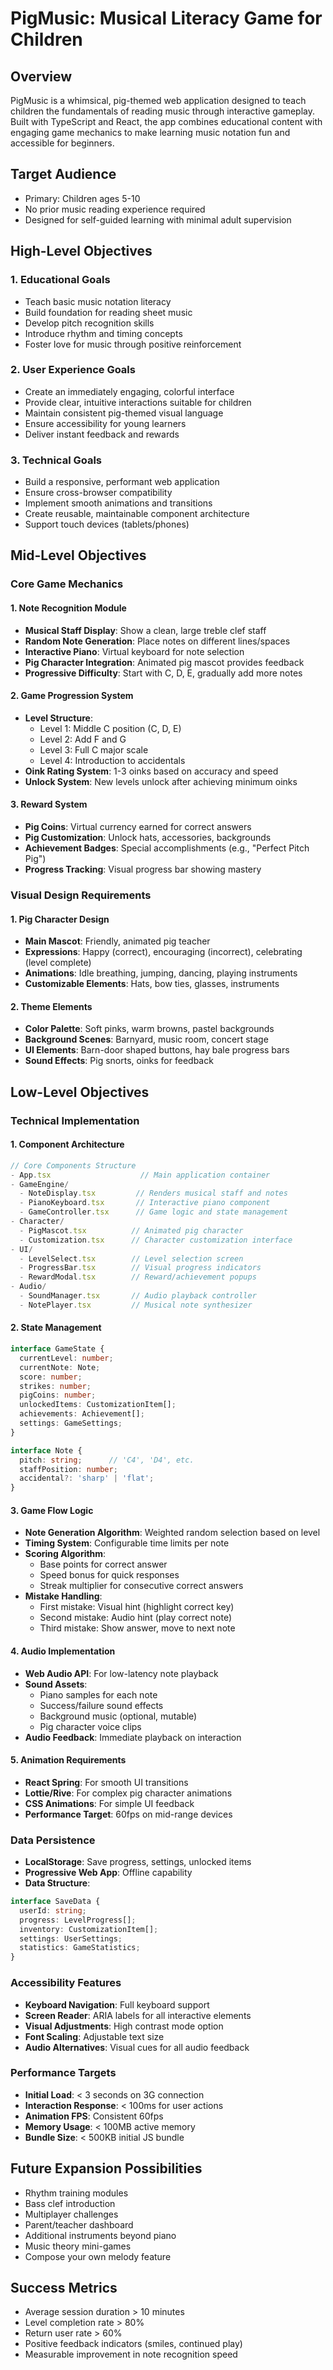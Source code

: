 # PigMusic: Musical Literacy Game for Children

## Overview
PigMusic is a whimsical, pig-themed web application designed to teach children the fundamentals of reading music through interactive gameplay. Built with TypeScript and React, the app combines educational content with engaging game mechanics to make learning music notation fun and accessible for beginners.

## Target Audience
- Primary: Children ages 5-10
- No prior music reading experience required
- Designed for self-guided learning with minimal adult supervision

## High-Level Objectives

### 1. Educational Goals
- Teach basic music notation literacy
- Build foundation for reading sheet music
- Develop pitch recognition skills
- Introduce rhythm and timing concepts
- Foster love for music through positive reinforcement

### 2. User Experience Goals
- Create an immediately engaging, colorful interface
- Provide clear, intuitive interactions suitable for children
- Maintain consistent pig-themed visual language
- Ensure accessibility for young learners
- Deliver instant feedback and rewards

### 3. Technical Goals
- Build a responsive, performant web application
- Ensure cross-browser compatibility
- Implement smooth animations and transitions
- Create reusable, maintainable component architecture
- Support touch devices (tablets/phones)

## Mid-Level Objectives

### Core Game Mechanics

#### 1. Note Recognition Module
- **Musical Staff Display**: Show a clean, large treble clef staff
- **Random Note Generation**: Place notes on different lines/spaces
- **Interactive Piano**: Virtual keyboard for note selection
- **Pig Character Integration**: Animated pig mascot provides feedback
- **Progressive Difficulty**: Start with C, D, E, gradually add more notes

#### 2. Game Progression System
- **Level Structure**: 
  - Level 1: Middle C position (C, D, E)
  - Level 2: Add F and G
  - Level 3: Full C major scale
  - Level 4: Introduction to accidentals
- **Oink Rating System**: 1-3 oinks based on accuracy and speed
- **Unlock System**: New levels unlock after achieving minimum oinks

#### 3. Reward System
- **Pig Coins**: Virtual currency earned for correct answers
- **Pig Customization**: Unlock hats, accessories, backgrounds
- **Achievement Badges**: Special accomplishments (e.g., "Perfect Pitch Pig")
- **Progress Tracking**: Visual progress bar showing mastery

### Visual Design Requirements

#### 1. Pig Character Design
- **Main Mascot**: Friendly, animated pig teacher
- **Expressions**: Happy (correct), encouraging (incorrect), celebrating (level complete)
- **Animations**: Idle breathing, jumping, dancing, playing instruments
- **Customizable Elements**: Hats, bow ties, glasses, instruments

#### 2. Theme Elements
- **Color Palette**: Soft pinks, warm browns, pastel backgrounds
- **Background Scenes**: Barnyard, music room, concert stage
- **UI Elements**: Barn-door shaped buttons, hay bale progress bars
- **Sound Effects**: Pig snorts, oinks for feedback

## Low-Level Objectives

### Technical Implementation

#### 1. Component Architecture
```typescript
// Core Components Structure
- App.tsx                    // Main application container
- GameEngine/
  - NoteDisplay.tsx         // Renders musical staff and notes
  - PianoKeyboard.tsx       // Interactive piano component
  - GameController.tsx      // Game logic and state management
- Character/
  - PigMascot.tsx          // Animated pig character
  - Customization.tsx      // Character customization interface
- UI/
  - LevelSelect.tsx        // Level selection screen
  - ProgressBar.tsx        // Visual progress indicators
  - RewardModal.tsx        // Reward/achievement popups
- Audio/
  - SoundManager.tsx       // Audio playback controller
  - NotePlayer.tsx         // Musical note synthesizer
```

#### 2. State Management
```typescript
interface GameState {
  currentLevel: number;
  currentNote: Note;
  score: number;
  strikes: number;
  pigCoins: number;
  unlockedItems: CustomizationItem[];
  achievements: Achievement[];
  settings: GameSettings;
}

interface Note {
  pitch: string;      // 'C4', 'D4', etc.
  staffPosition: number;
  accidental?: 'sharp' | 'flat';
}
```

#### 3. Game Flow Logic
- **Note Generation Algorithm**: Weighted random selection based on level
- **Timing System**: Configurable time limits per note
- **Scoring Algorithm**: 
  - Base points for correct answer
  - Speed bonus for quick responses
  - Streak multiplier for consecutive correct answers
- **Mistake Handling**: 
  - First mistake: Visual hint (highlight correct key)
  - Second mistake: Audio hint (play correct note)
  - Third mistake: Show answer, move to next note

#### 4. Audio Implementation
- **Web Audio API**: For low-latency note playback
- **Sound Assets**:
  - Piano samples for each note
  - Success/failure sound effects
  - Background music (optional, mutable)
  - Pig character voice clips
- **Audio Feedback**: Immediate playback on interaction

#### 5. Animation Requirements
- **React Spring**: For smooth UI transitions
- **Lottie/Rive**: For complex pig character animations
- **CSS Animations**: For simple UI feedback
- **Performance Target**: 60fps on mid-range devices

### Data Persistence
- **LocalStorage**: Save progress, settings, unlocked items
- **Progressive Web App**: Offline capability
- **Data Structure**:
```typescript
interface SaveData {
  userId: string;
  progress: LevelProgress[];
  inventory: CustomizationItem[];
  settings: UserSettings;
  statistics: GameStatistics;
}
```

### Accessibility Features
- **Keyboard Navigation**: Full keyboard support
- **Screen Reader**: ARIA labels for all interactive elements
- **Visual Adjustments**: High contrast mode option
- **Font Scaling**: Adjustable text size
- **Audio Alternatives**: Visual cues for all audio feedback

### Performance Targets
- **Initial Load**: < 3 seconds on 3G connection
- **Interaction Response**: < 100ms for user actions
- **Animation FPS**: Consistent 60fps
- **Memory Usage**: < 100MB active memory
- **Bundle Size**: < 500KB initial JS bundle

## Future Expansion Possibilities
- Rhythm training modules
- Bass clef introduction
- Multiplayer challenges
- Parent/teacher dashboard
- Additional instruments beyond piano
- Music theory mini-games
- Compose your own melody feature

## Success Metrics
- Average session duration > 10 minutes
- Level completion rate > 80%
- Return user rate > 60%
- Positive feedback indicators (smiles, continued play)
- Measurable improvement in note recognition speed
